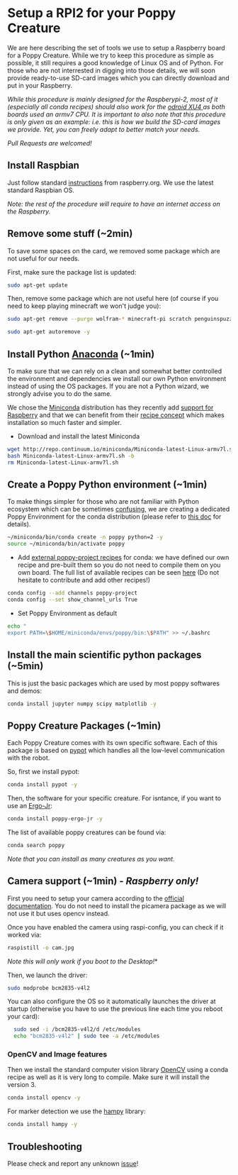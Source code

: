 # Setup a RPI2 for your Poppy Creature

We are here describing the set of tools we use to setup a Raspberry board for a Poppy Creature. While we try to keep this procedure as simple as possible, it still requires a good knowledge of Linux OS and of Python. For those who are not interrested in digging into those details, we will soon provide ready-to-use SD-card images which you can directly download and put in your Raspberry. 

*While this procedure is mainly designed for the Raspberypi-2, most of it (especially all conda recipes) should also work for the [odroid XU4 ](http://www.hardkernel.com/main/main.php) as both boards used an armv7 CPU. It is important to also note that this procedure is only given as an example: i.e. this is how we build the SD-card images we provide.  Yet, you can freely adapt to better match your needs.*

*Pull Requests are welcomed!*

## Install Raspbian

Just follow standard [instructions](https://www.raspberrypi.org/downloads/raspbian/) from raspberry.org. We use the latest standard Raspbian OS.

*Note: the rest of the procedure will require to have an internet access on the Raspberry.*

## Remove some stuff (~2min)
To save some spaces on the card, we removed some package which are not useful for our needs.

First, make sure the package list is updated:
```bash
sudo apt-get update
```

Then, remove some package which are not useful here (of course if you need to keep playing minecraft we won't judge you):

```bash
sudo apt-get remove --purge wolfram-* minecraft-pi scratch penguinspuzzle -y

sudo apt-get autoremove -y
```

## Install Python [Anaconda](https://store.continuum.io/cshop/anaconda/) (~1min)

To make sure that we can rely on a clean and somewhat better controlled the environment and dependencies we install our own Python environment instead of using the OS packages. If you are not a Python wizard, we strongly advise you to do the same.

We chose the [Miniconda](http://conda.pydata.org/miniconda.html) distribution has they recently add [support for Raspberry](http://continuum.io/blog/new-arch) and that we can benefit from their [recipe concept](http://conda.pydata.org/docs/building/recipe.html) which makes installation so much faster and simpler.

* Download and install the latest Miniconda
```bash
wget http://repo.continuum.io/miniconda/Miniconda-latest-Linux-armv7l.sh
bash Miniconda-latest-Linux-armv7l.sh -b
rm Miniconda-latest-Linux-armv7l.sh
```

## Create a Poppy Python environment (~1min)

To make things simpler for those who are not familiar with Python ecosystem which can be sometimes [confusing](http://captiongenerator.com/30052/Hitler-reacts-to-the-Python-ecosystem), we are creating a dedicated Poppy Environment for the conda distribution (please refer to [this doc](http://conda.pydata.org/docs/using/envs.html) for details).

```bash
~/miniconda/bin/conda create -n poppy python=2 -y
source ~/miniconda/bin/activate poppy
```

* Add [external poppy-project recipes](https://anaconda.org/poppy-project) for conda: we have defined our own recipe and pre-built them so you do not need to compile them on you own board. The full list of available recipes can be seen [here](https://anaconda.org/poppy-project) (Do not hesitate to contribute and add other recipes!)

```bash
conda config --add channels poppy-project
conda config --set show_channel_urls True

```

* Set Poppy Environment as default

```bash
echo "
export PATH=\$HOME/miniconda/envs/poppy/bin:\$PATH" >> ~/.bashrc
```

## Install the main scientific python packages (~5min)

This is just the basic packages which are used by most poppy softwares and demos:

```bash
conda install jupyter numpy scipy matplotlib -y
```

## Poppy Creature Packages (~1min)

Each Poppy Creature comes with its own specific software. Each of this package is based on [pypot](https://github.com/poppy-project/pypot) which handles all the low-level communication with the robot.

So, first we install pypot:

```bash
conda install pypot -y
```

Then, the software for your specific creature. For isntance, if you want to use an [Ergo-Jr](https://github.com/poppy-project/poppy-ergo-jr): 
```bash
conda install poppy-ergo-jr -y
```

The list of available poppy creatures can be found via:

```bash
conda search poppy
```

*Note that you can install as many creatures as you want.*

## Camera support (~1min) - *Raspberry only!* 

First you need to setup your camera according to the [official documentation](https://www.raspberrypi.org/documentation/usage/camera/README.md). You do not need to install the picamera package as we will not use it but uses opencv instead.

Once you have enabled the camera using raspi-config, you can check if it worked via:

```bash
raspistill -o cam.jpg
```
*Note this will only work if you boot to the Desktop!**

Then, we launch the driver:

```bash
sudo modprobe bcm2835-v4l2
```

You can also configure the OS so it automatically launches the driver at startup (otherwise you have to use the previous line each time you reboot your card):

```bash
  sudo sed -i /bcm2835-v4l2/d /etc/modules
  echo "bcm2835-v4l2" | sudo tee -a /etc/modules
```

### OpenCV and Image features

Then we install the standard computer vision library [OpenCV](http://opencv.org) using a conda recipe as well as it is very long to compile. Make sure it will install the version 3.

```bash
conda install opencv -y
```

For marker detection we use the [hampy](https://github.com/pierre-rouanet/hampy) library:

```bash
conda install hampy -y
```


## Troubleshooting
Please check and report any unknown [issue](https://github.com/pierre-rouanet/raspoppy/issues)!
